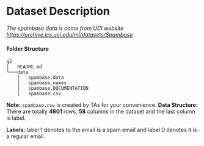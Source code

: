 # Dataset Description
*The spambase data is come from UCI website https://archive.ics.uci.edu/ml/datasets/Spambase*

#### Folder Structure
```
q2
│   README.md    
└───data
    │   spambase.data
    │   spambase.names
    |   spambase.DOCUMENTATION
    |   spambase.csv
```
**Note:** ```spambase.csv``` is created by TAs for your convenience. 
**Data Structure:** There are totally **4601** rows, **58** columns in the dataset and the last column is label.

**Labels:** label 1 denotes to the email is a spam email and label 0 denotes it is a regular email.

